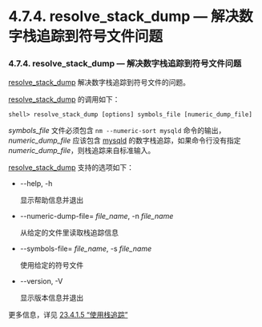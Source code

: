 # 4.7.4. resolve\_stack\_dump — 解决数字栈追踪到符号文件问题

### 4.7.4. resolve\_stack\_dump — 解决数字栈追踪到符号文件问题


[resolve\_stack\_dump](#) 解决数字栈追踪到符号文件的问题。

[resolve\_stack\_dump](#) 的调用如下：

```shell
shell> resolve_stack_dump [options] symbols_file [numeric_dump_file]
```

*symbols\_file* 文件必须包含 `nm --numeric-sort mysqld` 命令的输出，*numeric\_dump\_file* 应该包含 [mysqld][04.03.01] 的数字栈追踪，如果命令行没有指定 *numeric\_dump\_file*，则栈追踪来自标准输入。

[resolve_stack_dump](#) 支持的选项如下：

* --help, -h

	显示帮助信息并退出

* --numeric-dump-file= *file\_name*, -n *file\_name*

	从给定的文件里读取栈追踪信息

* --symbols-file= *file\_name*, -s *file\_name*

	使用给定的符号文件

* --version, -V

	显示版本信息并退出

更多信息，详见 [23.4.1.5 “使用栈追踪”][23.04.01.05]


[04.03.01]: ./04.03.01_mysqld_The_MySQL_Server.md
[23.04.01.05]:../Chapter_23/23.04.01_Debugging_a_MySQL_Server.md#23.04.01.05